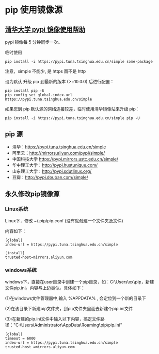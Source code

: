 # pip 使用镜像源

## [清华大学 pypi 镜像使用帮助](https://mirrors.tuna.tsinghua.edu.cn/help/pypi/)
pypi 镜像每 5 分钟同步一次。

临时使用
```
pip install -i https://pypi.tuna.tsinghua.edu.cn/simple some-package
```
注意，simple 不能少, 是 https 而不是 http

设为默认
升级 pip 到最新的版本 (>=10.0.0) 后进行配置：
```
pip install pip -U
pip config set global.index-url https://pypi.tuna.tsinghua.edu.cn/simple
```
如果您到 pip 默认源的网络连接较差，临时使用清华镜像站来升级 pip：
```
pip install -i https://pypi.tuna.tsinghua.edu.cn/simple pip -U
```

## pip 源

- 清华：https://pypi.tuna.tsinghua.edu.cn/simple
- 阿里云：http://mirrors.aliyun.com/pypi/simple/
- 中国科技大学 https://pypi.mirrors.ustc.edu.cn/simple/
- 华中理工大学：http://pypi.hustunique.com/
- 山东理工大学：http://pypi.sdutlinux.org/
- 豆瓣：http://pypi.douban.com/simple/

## 永久修改pip镜像源

### Linux系统

Linux下，修改 ~/.pip/pip.conf (没有就创建一个文件夹及文件)

内容如下：
```
[global]
index-url = https://pypi.tuna.tsinghua.edu.cn/simple

[install]
trusted-host=mirrors.aliyun.com
```

### windows系统
windows下，直接在user目录中创建一个pip目录，如：C:\Users\xx\pip，新建文件pip.ini。内容与上边类似。具体如下：

(1)在windows文件管理器中,输入 %APPDATA% , 会定位到一个新的目录下

(2)在该目录下新建pip文件夹，到pip文件夹里面去新建个pip.ini文件

(3):在新建的pip.ini文件中输入以下内容，搞定文件路径："C:\Users\Administrator\AppData\Roaming\pip\pip.ini"
```
[global]
timeout = 6000
index-url = https://pypi.tuna.tsinghua.edu.cn/simple
trusted-host =mirrors.aliyun.com
```

